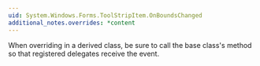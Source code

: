 ```yaml
---
uid: System.Windows.Forms.ToolStripItem.OnBoundsChanged
additional_notes.overrides: *content
---
```


<p>When overriding <xref href="System.Windows.Forms.ToolStripItem.OnBoundsChanged"></xref> in a derived class, be sure to call the base class's <xref href="System.Windows.Forms.ToolStripItem.OnBoundsChanged"></xref> method so that registered delegates receive the event.</p>


